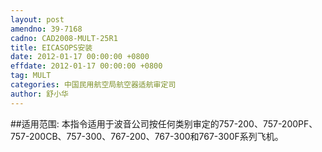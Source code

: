 ```yaml
---
layout: post
amendno: 39-7168
cadno: CAD2008-MULT-25R1
title: EICASOPS安装
date: 2012-01-17 00:00:00 +0800
effdate: 2012-01-17 00:00:00 +0800
tag: MULT
categories: 中国民用航空局航空器适航审定司
author: 舒小华
---
```


##适用范围:
本指令适用于波音公司按任何类别审定的757-200、757-200PF、 757-200CB、757-300、767-200、767-300和767-300F系列飞机。

